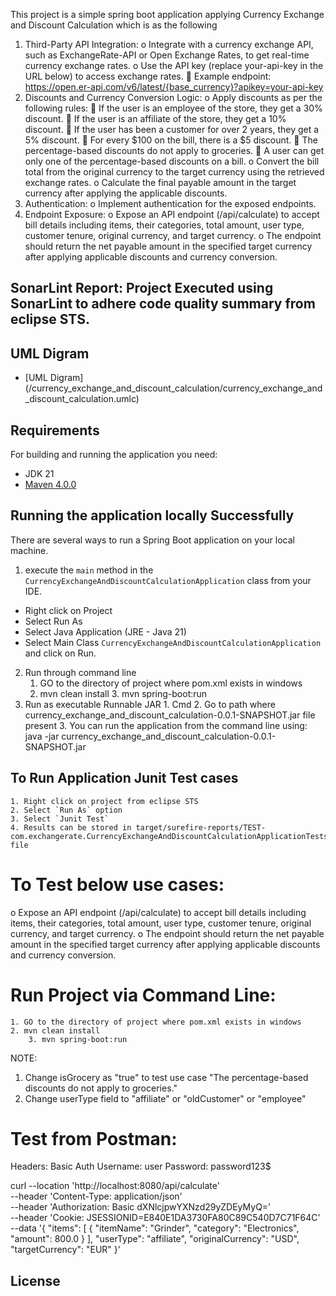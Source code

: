 This project is a simple spring boot application applying Currency Exchange and Discount Calculation which is as the following

1.	Third-Party API Integration:
	o	Integrate with a currency exchange API, such as ExchangeRate-API or Open Exchange Rates, to get real-time currency exchange rates.
	o	Use the API key (replace your-api-key in the URL below) to access exchange rates.
		Example endpoint: https://open.er-api.com/v6/latest/{base_currency}?apikey=your-api-key
2.	Discounts and Currency Conversion Logic:
	o	Apply discounts as per the following rules:
			If the user is an employee of the store, they get a 30% discount.
			If the user is an affiliate of the store, they get a 10% discount.
			If the user has been a customer for over 2 years, they get a 5% discount.
			For every $100 on the bill, there is a $5 discount.
			The percentage-based discounts do not apply to groceries.
			A user can get only one of the percentage-based discounts on a bill.
	o	Convert the bill total from the original currency to the target currency using the retrieved exchange rates.
	o	Calculate the final payable amount in the target currency after applying the applicable discounts.
3.	Authentication:
	o	Implement authentication for the exposed endpoints. 
4.	Endpoint Exposure:
	o	Expose an API endpoint (/api/calculate) to accept bill details including items, their categories, total amount, user type, customer tenure, original currency, and target currency.
	o	The endpoint should return the net payable amount in the specified target currency after applying applicable discounts and currency conversion.

## SonarLint Report: Project Executed using SonarLint to adhere code quality summary from eclipse STS.

## UML Digram

- [UML Digram] (/currency_exchange_and_discount_calculation/currency_exchange_and_discount_calculation.umlc)

## Requirements

For building and running the application you need:

- JDK 21
- [Maven 4.0.0](https://maven.apache.org)

## Running the application locally Successfully

There are several ways to run a Spring Boot application on your local machine. 
1. execute the `main` method in the `CurrencyExchangeAndDiscountCalculationApplication` class from your IDE.
  - Right click on Project
  - Select Run As
  - Select Java Application (JRE - Java 21)
  - Select Main Class `CurrencyExchangeAndDiscountCalculationApplication` and click on Run.
  
2. Run through command line 
	1. GO to the directory of project where pom.xml exists in windows
	2. mvn clean install
        3. mvn spring-boot:run
3. Run as executable Runnable JAR 
        1. Cmd
        2. Go to path where currency_exchange_and_discount_calculation-0.0.1-SNAPSHOT.jar file present
        3. You can run the application from the command line using:
            java -jar currency_exchange_and_discount_calculation-0.0.1-SNAPSHOT.jar

## To Run Application Junit Test cases
	1. Right click on project from eclipse STS
	2. Select `Run As` option
	3. Select `Junit Test`
	4. Results can be stored in target/surefire-reports/TEST-com.exchangerate.CurrencyExchangeAndDiscountCalculationApplicationTests.xml file


To Test below use cases:
==============================
o	Expose an API endpoint (/api/calculate) to accept bill details including items, their categories, total amount, user type,
 customer tenure, original currency, and target currency.
o	The endpoint should return the net payable amount in the specified target currency after applying applicable discounts and currency conversion.

Run Project via Command Line:
====================================
	1. GO to the directory of project where pom.xml exists in windows
	2. mvn clean install
        3. mvn spring-boot:run

NOTE: 
  1. Change isGrocery as "true" to test use case "The percentage-based discounts do not apply to groceries."
  2. Change userType field to "affiliate" or "oldCustomer" or "employee"

Test from Postman:
===========================

Headers:
Basic Auth
Username: user
Password: password123$

curl --location 'http://localhost:8080/api/calculate' \
--header 'Content-Type: application/json' \
--header 'Authorization: Basic dXNlcjpwYXNzd29yZDEyMyQ=' \
--header 'Cookie: JSESSIONID=E840E1DA3730FA80C89C540D7C71F64C' \
--data '{
    "items": [
        {
            "itemName": "Grinder",
            "category": "Electronics",
            "amount": 800.0
        }
    ],
    "userType": "affiliate",
    "originalCurrency": "USD",
    "targetCurrency": "EUR"
}'

## License
